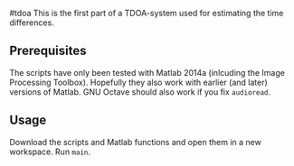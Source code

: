 #tdoa
This is the first part of a TDOA-system used for estimating the time differences.

Prerequisites
-------------
The scripts have only been tested with Matlab 2014a (inlcuding the Image Processing Toolbox).
Hopefully they also work with earlier (and later) versions of Matlab.
GNU Octave should also work if you fix `audioread`.

Usage
-----
Download the scripts and Matlab functions and open them in a new workspace.
Run `main`.
